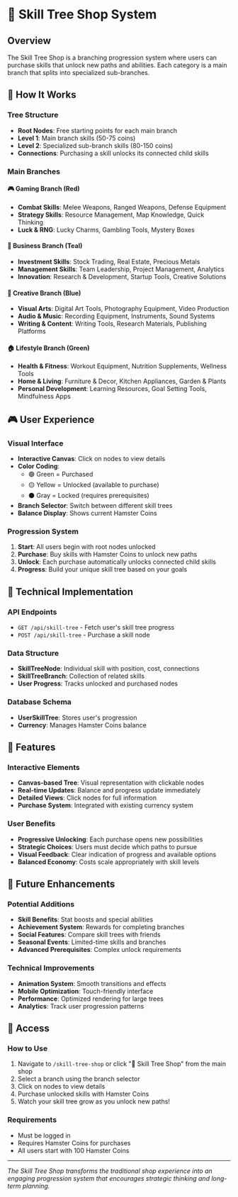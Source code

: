 # 🌳 Skill Tree Shop System

## Overview
The Skill Tree Shop is a branching progression system where users can purchase skills that unlock new paths and abilities. Each category is a main branch that splits into specialized sub-branches.

## 🎯 How It Works

### Tree Structure
- **Root Nodes**: Free starting points for each main branch
- **Level 1**: Main branch skills (50-75 coins)
- **Level 2**: Specialized sub-branch skills (80-150 coins)
- **Connections**: Purchasing a skill unlocks its connected child skills

### Main Branches

#### 🎮 Gaming Branch (Red)
- **Combat Skills**: Melee Weapons, Ranged Weapons, Defense Equipment
- **Strategy Skills**: Resource Management, Map Knowledge, Quick Thinking  
- **Luck & RNG**: Lucky Charms, Gambling Tools, Mystery Boxes

#### 💼 Business Branch (Teal)
- **Investment Skills**: Stock Trading, Real Estate, Precious Metals
- **Management Skills**: Team Leadership, Project Management, Analytics
- **Innovation**: Research & Development, Startup Tools, Creative Solutions

#### 🎨 Creative Branch (Blue)
- **Visual Arts**: Digital Art Tools, Photography Equipment, Video Production
- **Audio & Music**: Recording Equipment, Instruments, Sound Systems
- **Writing & Content**: Writing Tools, Research Materials, Publishing Platforms

#### 🏠 Lifestyle Branch (Green)
- **Health & Fitness**: Workout Equipment, Nutrition Supplements, Wellness Tools
- **Home & Living**: Furniture & Decor, Kitchen Appliances, Garden & Plants
- **Personal Development**: Learning Resources, Goal Setting Tools, Mindfulness Apps

## 🎮 User Experience

### Visual Interface
- **Interactive Canvas**: Click on nodes to view details
- **Color Coding**: 
  - 🟢 Green = Purchased
  - 🟡 Yellow = Unlocked (available to purchase)
  - ⚫ Gray = Locked (requires prerequisites)
- **Branch Selector**: Switch between different skill trees
- **Balance Display**: Shows current Hamster Coins

### Progression System
1. **Start**: All users begin with root nodes unlocked
2. **Purchase**: Buy skills with Hamster Coins to unlock new paths
3. **Unlock**: Each purchase automatically unlocks connected child skills
4. **Progress**: Build your unique skill tree based on your goals

## 🔧 Technical Implementation

### API Endpoints
- `GET /api/skill-tree` - Fetch user's skill tree progress
- `POST /api/skill-tree` - Purchase a skill node

### Data Structure
- **SkillTreeNode**: Individual skill with position, cost, connections
- **SkillTreeBranch**: Collection of related skills
- **User Progress**: Tracks unlocked and purchased nodes

### Database Schema
- **UserSkillTree**: Stores user's progression
- **Currency**: Manages Hamster Coins balance

## 🚀 Features

### Interactive Elements
- **Canvas-based Tree**: Visual representation with clickable nodes
- **Real-time Updates**: Balance and progress update immediately
- **Detailed Views**: Click nodes for full information
- **Purchase System**: Integrated with existing currency system

### User Benefits
- **Progressive Unlocking**: Each purchase opens new possibilities
- **Strategic Choices**: Users must decide which paths to pursue
- **Visual Feedback**: Clear indication of progress and available options
- **Balanced Economy**: Costs scale appropriately with skill levels

## 🎯 Future Enhancements

### Potential Additions
- **Skill Benefits**: Stat boosts and special abilities
- **Achievement System**: Rewards for completing branches
- **Social Features**: Compare skill trees with friends
- **Seasonal Events**: Limited-time skills and branches
- **Advanced Prerequisites**: Complex unlock requirements

### Technical Improvements
- **Animation System**: Smooth transitions and effects
- **Mobile Optimization**: Touch-friendly interface
- **Performance**: Optimized rendering for large trees
- **Analytics**: Track user progression patterns

## 📱 Access

### How to Use
1. Navigate to `/skill-tree-shop` or click "🌳 Skill Tree Shop" from the main shop
2. Select a branch using the branch selector
3. Click on nodes to view details
4. Purchase unlocked skills with Hamster Coins
5. Watch your skill tree grow as you unlock new paths!

### Requirements
- Must be logged in
- Requires Hamster Coins for purchases
- All users start with 100 Hamster Coins

---

*The Skill Tree Shop transforms the traditional shop experience into an engaging progression system that encourages strategic thinking and long-term planning.*
